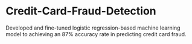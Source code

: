 # Credit-Card-Fraud-Detection
Developed and fine-tuned logistic regression-based machine learning model to achieving an 87% accuracy rate in predicting credit card fraud.
